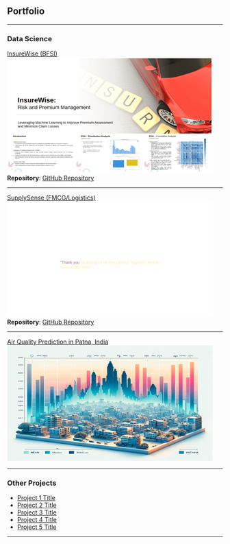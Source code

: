 ## Portfolio

---

### Data Science

[InsureWise (BFSI)](https://github.com/arsauravkr/ML_Cls_BFSI_InsureWise/blob/main/Project19_BFSI_CLS_Insurance.pdf)  
![Project 1 Thumbnail](images/InsureWise.png?raw=true)  
**Repository**: [GitHub Repository](https://github.com/arsauravkr/ML_Cls_BFSI_InsureWise)

---

[SupplySense (FMCG/Logistics)](https://github.com/arsauravkr/ML_Reg_FMCG_Supply_Chain/blob/main/FMCG_Supply_Chain.pdf)  
![SupplySense Project Thumbnail](images/SupplySense.png?raw=true)  
**Repository**: [GitHub Repository](https://github.com/arsauravkr/ML_Reg_FMCG_Supply_Chain)

---

[Air Quality Prediction in Patna, India](/pdf/CHD.pdf)  
![Air Quality Prediction Thumbnail](images/AQI.png?raw=true)  

---

### Other Projects

- [Project 1 Title](http://example.com/)
- [Project 2 Title](http://example.com/)
- [Project 3 Title](http://example.com/)
- [Project 4 Title](http://example.com/)
- [Project 5 Title](http://example.com/)

---
